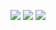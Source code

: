 <p align="center">
    <img src="https://files.catbox.moe/tudbeh.png">
    <img src="https://files.catbox.moe/n3grzj.png">
    <img src="https://files.catbox.moe/bmu64l.png">
</p>

